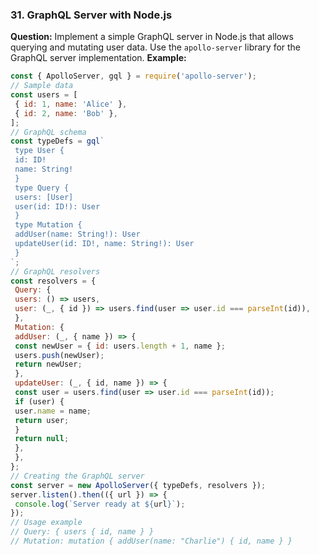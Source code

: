 ### 31. GraphQL Server with Node.js 

**Question:** 
Implement a simple GraphQL server in Node.js that allows querying and mutating user data. Use the `apollo-server` library for the GraphQL server implementation. 
**Example:** 
```javascript 
const { ApolloServer, gql } = require('apollo-server'); 
// Sample data 
const users = [ 
 { id: 1, name: 'Alice' }, 
 { id: 2, name: 'Bob' }, 
]; 
// GraphQL schema 
const typeDefs = gql` 
 type User { 
 id: ID! 
 name: String! 
 } 
 type Query { 
 users: [User] 
 user(id: ID!): User 
 } 
 type Mutation { 
 addUser(name: String!): User 
 updateUser(id: ID!, name: String!): User 
 } 
`; 
// GraphQL resolvers 
const resolvers = { 
 Query: { 
 users: () => users, 
 user: (_, { id }) => users.find(user => user.id === parseInt(id)), 
 }, 
 Mutation: { 
 addUser: (_, { name }) => { 
 const newUser = { id: users.length + 1, name }; 
 users.push(newUser); 
 return newUser; 
 }, 
 updateUser: (_, { id, name }) => { 
 const user = users.find(user => user.id === parseInt(id)); 
 if (user) { 
 user.name = name; 
 return user; 
 } 
 return null; 
 }, 
 }, 
}; 
// Creating the GraphQL server 
const server = new ApolloServer({ typeDefs, resolvers }); 
server.listen().then(({ url }) => { 
 console.log(`Server ready at ${url}`); 
}); 
// Usage example 
// Query: { users { id, name } } 
// Mutation: mutation { addUser(name: "Charlie") { id, name } } 
